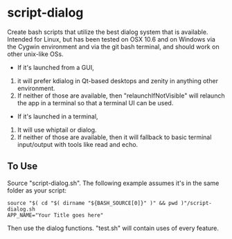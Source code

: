 script-dialog
=============

Create bash scripts that utilize the best dialog system that is available. Intended for Linux, but has been tested on OSX 10.6 and on Windows via the Cygwin environment and via the git bash terminal, and should work on other unix-like OSs.

* If it's launched from a GUI,
 1. it will prefer kdialog in Qt-based desktops and zenity in anything other environment.
 2. If neither of those are available, then "relaunchIfNotVisible" will relaunch the app in a terminal so that a terminal UI can be used.
* If it's launched in a terminal,
 1. It will use whiptail or dialog.
 2. If neither of those are available, then it will fallback to basic terminal input/output with tools like read and echo.

To Use
-------
Source "script-dialog.sh". The following example assumes it's in the same folder as your script:

    source "$( cd "$( dirname "${BASH_SOURCE[0]}" )" && pwd )"/script-dialog.sh
    APP_NAME="Your Title goes here"

Then use the dialog functions. "test.sh" will contain uses of every feature.
